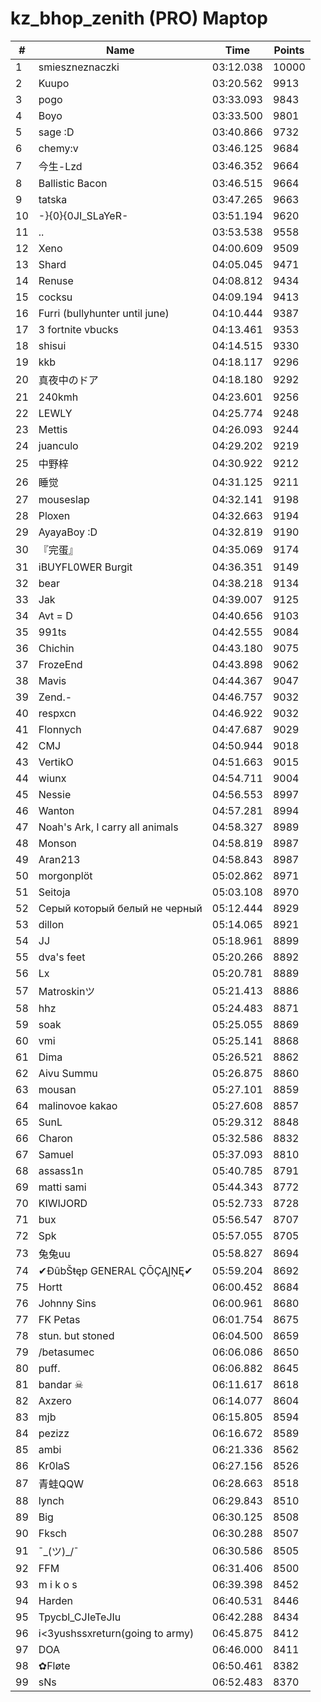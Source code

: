 # kz_bhop_zenith (PRO) Maptop

|  # | Name | Time | Points |
|-------------- | -------------- | -------------- | -------------- | 
| 1 | smieszneznaczki | 03:12.038 | 10000 | 
| 2 | Kuupo | 03:20.562 | 9913 | 
| 3 | pogo | 03:33.093 | 9843 | 
| 4 | Boyo | 03:33.500 | 9801 | 
| 5 | sage :D | 03:40.866 | 9732 | 
| 6 | chemy:v | 03:46.125 | 9684 | 
| 7 | 今生-Lzd | 03:46.352 | 9664 | 
| 8 | Ballistic Bacon | 03:46.515 | 9664 | 
| 9 | tatska | 03:47.265 | 9663 | 
| 10 | -}{0}{0JI_SLaYeR- | 03:51.194 | 9620 | 
| 11 | .. | 03:53.538 | 9558 | 
| 12 | Xeno | 04:00.609 | 9509 | 
| 13 | Shard | 04:05.045 | 9471 | 
| 14 | Renuse | 04:08.812 | 9434 | 
| 15 | cocksu | 04:09.194 | 9413 | 
| 16 | Furri (bullyhunter until june) | 04:10.444 | 9387 | 
| 17 | 3 fortnite vbucks | 04:13.461 | 9353 | 
| 18 | shisui | 04:14.515 | 9330 | 
| 19 | kkb | 04:18.117 | 9296 | 
| 20 | 真夜中のドア | 04:18.180 | 9292 | 
| 21 | 240kmh | 04:23.601 | 9256 | 
| 22 | LEWLY | 04:25.774 | 9248 | 
| 23 | Mettis | 04:26.093 | 9244 | 
| 24 | juanculo | 04:29.202 | 9219 | 
| 25 | 中野梓 | 04:30.922 | 9212 | 
| 26 | 睡觉 | 04:31.125 | 9211 | 
| 27 | mouseslap | 04:32.141 | 9198 | 
| 28 | Ploxen | 04:32.663 | 9194 | 
| 29 | AyayaBoy :D | 04:32.819 | 9190 | 
| 30 | 『完蛋』 | 04:35.069 | 9174 | 
| 31 | iBUYFL0WER Burgit | 04:36.351 | 9149 | 
| 32 | bear | 04:38.218 | 9134 | 
| 33 | Jak | 04:39.007 | 9125 | 
| 34 | Avt = D | 04:40.656 | 9103 | 
| 35 | 991ts | 04:42.555 | 9084 | 
| 36 | Chichin | 04:43.180 | 9075 | 
| 37 | FrozeEnd | 04:43.898 | 9062 | 
| 38 | Mavis | 04:44.367 | 9047 | 
| 39 | Zend.- | 04:46.757 | 9032 | 
| 40 | respxcn | 04:46.922 | 9032 | 
| 41 | Flonnych | 04:47.687 | 9029 | 
| 42 | CMJ | 04:50.944 | 9018 | 
| 43 | VertikO | 04:51.663 | 9015 | 
| 44 | wiunx | 04:54.711 | 9004 | 
| 45 | Nessie | 04:56.553 | 8997 | 
| 46 | Wanton | 04:57.281 | 8994 | 
| 47 | Noah's Ark, I carry all animals | 04:58.327 | 8989 | 
| 48 | Monson | 04:58.819 | 8987 | 
| 49 | Aran213 | 04:58.843 | 8987 | 
| 50 | morgonplöt | 05:02.862 | 8971 | 
| 51 | Seitoja | 05:03.108 | 8970 | 
| 52 | Серый который белый не черный | 05:12.444 | 8929 | 
| 53 | dillon | 05:14.065 | 8921 | 
| 54 | JJ | 05:18.961 | 8899 | 
| 55 | dva's feet | 05:20.266 | 8892 | 
| 56 | Lx | 05:20.781 | 8889 | 
| 57 | Matroskinツ | 05:21.413 | 8886 | 
| 58 | hhz | 05:24.483 | 8871 | 
| 59 | soak | 05:25.055 | 8869 | 
| 60 | vmi | 05:25.141 | 8868 | 
| 61 | Dima | 05:26.521 | 8862 | 
| 62 | Aivu Summu | 05:26.875 | 8860 | 
| 63 | mousan | 05:27.101 | 8859 | 
| 64 | malinovoe kakao | 05:27.608 | 8857 | 
| 65 | SunL | 05:29.312 | 8848 | 
| 66 | Charon | 05:32.586 | 8832 | 
| 67 | Samuel | 05:37.093 | 8810 | 
| 68 | assass1n | 05:40.785 | 8791 | 
| 69 | matti sami | 05:44.343 | 8772 | 
| 70 | KIWIJORD | 05:52.733 | 8728 | 
| 71 | bux | 05:56.547 | 8707 | 
| 72 | Spk | 05:57.055 | 8705 | 
| 73 | 兔兔uu | 05:58.827 | 8694 | 
| 74 | ✔ĐûbŠŧęp GENERAL ÇŌÇĄĮŅĘ✔ | 05:59.204 | 8692 | 
| 75 | Hortt | 06:00.452 | 8684 | 
| 76 | Johnny Sins | 06:00.961 | 8680 | 
| 77 | FK Petas | 06:01.754 | 8675 | 
| 78 | stun. but stoned | 06:04.500 | 8659 | 
| 79 | /betasumec | 06:06.086 | 8650 | 
| 80 | puff. | 06:06.882 | 8645 | 
| 81 | bandar ☠ | 06:11.617 | 8618 | 
| 82 | Axzero | 06:14.077 | 8604 | 
| 83 | mjb | 06:15.805 | 8594 | 
| 84 | pezizz | 06:16.672 | 8589 | 
| 85 | ambi | 06:21.336 | 8562 | 
| 86 | Kr0laS | 06:27.156 | 8526 | 
| 87 | 青蛙QQW | 06:28.663 | 8518 | 
| 88 | lynch | 06:29.843 | 8510 | 
| 89 | Big | 06:30.125 | 8508 | 
| 90 | Fksch | 06:30.288 | 8507 | 
| 91 | ¯\_(ツ)_/¯ | 06:30.586 | 8505 | 
| 92 | FFM | 06:31.406 | 8500 | 
| 93 | m i k o s | 06:39.398 | 8452 | 
| 94 | Harden | 06:40.531 | 8446 | 
| 95 | Tpycbl_CJIeTeJIu | 06:42.288 | 8434 | 
| 96 | i<3yushssxreturn(going to army) | 06:45.875 | 8412 | 
| 97 | DOA | 06:46.000 | 8411 | 
| 98 | ✿Fløte | 06:50.461 | 8382 | 
| 99 | sNs | 06:52.483 | 8370 | 

